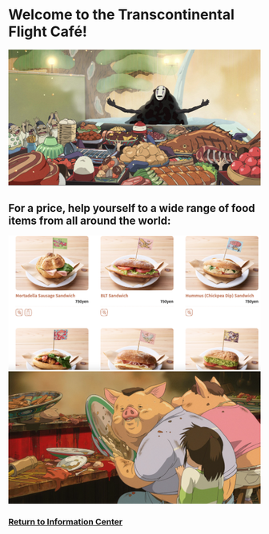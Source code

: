 # Welcome to the Transcontinental Flight Café!
![Feast](spirited-food.jpeg)
## For a price, help yourself to a wide range of food items from all around the world:
![Menu](menu.png)
![Pigs](pigs-spirited.png)




### [Return to Information Center](https://github.com/mollyjones2023/ghibli-simulacrum/blob/main/2-ghibli-grand-warehouse/warehouse.md)
